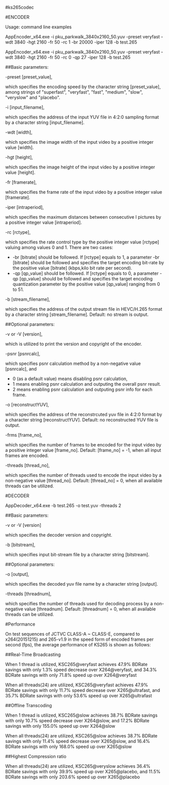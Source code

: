 #ks265codec

#ENCODER

Usage: command line examples

AppEncoder_x64.exe -i pku_parkwalk_3840x2160_50.yuv -preset veryfast -wdt 3840 -hgt 2160 -fr 50 -rc 1 -br 20000 -iper 128 -b test.265

AppEncoder_x64.exe -i pku_parkwalk_3840x2160_50.yuv -preset veryfast -wdt 3840 -hgt 2160 -fr 50 -rc 0 -qp 27 -iper 128 -b test.265
 
##Basic parameters:

-preset [preset_value], 

which specifies the encoding speed by the character string [preset_value], among strings of "superfast", "veryfast", "fast", "medium", "slow", "veryslow" and "placebo".

-i [input_filename], 

which specifies the address of the input YUV file in 4:2:0 sampling format by a character string [input_filename].

-wdt [width], 

which specifies the image width of the input video by a positive integer value [width]. 

-hgt [height], 

which specifies the image height of the input video by a positive integer value [height].

-fr [framerate], 

which specifies the frame rate of the input video by a positive integer value [framerate].

-iper [intraperiod], 

which specifies the maximum distances between consecutive I pictures by a positive integer value [intraperiod].

-rc [rctype], 

which specifies the rate control type by the positive integer value [rctype] valuing among values 0 and 1. There are two cases:
* -br [bitrate] should be followed. If [rctype] equals to 1, a parameter -br [bitrate] should be followed and specifies the target encoding bit-rate by the positive value [bitrate] (kbps,kilo bit rate per second). 
* -qp [qp_value] should be followed. If [rctype] equals to 0, a parameter -qp [qp_value] should be followed and specifies the target encoding quantization parameter by the positive value [qp_value] ranging from 0 to 51. 

-b [stream_filename], 

which specifies the address of the output stream file in HEVC/H.265 format by a character string [stream_filename]. Default: no stream is output.


##Optional parameters:

-v or -V [version],

which is utilized to print the version and copyright of the encoder.

-psnr [psnrcalc],

which specifies psnr calculation method by a non-negative value [psnrcalc], and
* 0 (as a default value) means disabling psnr calculation,
* 1 means enabling psnr calculation and outputing the overall psnr result. 
* 2 means enabling psnr calculation and outputing psnr info for each frame.

-o [reconstructYUV], 

which specifies the address of the reconstrcuted yuv file in 4:2:0 format by a character string [reconstructYUV]. Default: no reconstructed YUV file is output.

-frms [frame_no], 

which specifies the number of frames to be encoded for the input video by a positive integer value [frame_no]. Default: [frame_no] = -1, when all input frames are encoded.

-threads [thread_no], 

which specifies the number of threads used to encode the input video by a non-negative value [thread_no]. Default: [thread_no] = 0, when all available threads can be utilized.

#DECODER

AppDecoder_x64.exe -b test.265 -o test.yuv -threads 2

##Basic parameters:

-v or -V [version]

which specifies the decoder version and copyright.

-b [bitstream],

which specifies input bit-stream file by a character string [bitstream].


##Optional parameters:

-o [output],

which specifies the decoded yuv file name by a character string [output].

-threads [threadnum],

which specifies the number of threads used for decoding process by a non-negative value [threadnum]. Default: [threadnum] = 0, when all available threads can be utilized.


#Performance

On test sequences of JCTVC CLASS-A ~ CLASS-E, compared to x264(20151215) and 265-v1.9 in the speed form of encoded frames per second (fps), the average performance of KS265 is shown as follows:


##Real-Time Broadcasting

When 1 thread is utilized, KSC265@veryfast achieves 47.9% BDRate savings with only 1.3% speed decrease over X264@veryfast, and 34.3% BDRate savings with only 71.8% speed up over X264@veryfast

When all threads(24) are utilized, KSC265@veryfast achieves 47.9% BDRate savings with only 11.7% speed decrease over X265@ultrafast, and 35.7% BDRate savings with only 53.6% speed up over X265@ultrafast


##Offline Transcoding

When 1 thread is utilized, KSC265@slow achieves 38.7% BDRate savings with only 10.7% speed decrease over X264@slow, and 17.2% BDRate savings with only 155.0% speed up over X264@slow

When all threads(24) are utilized, KSC265@slow achieves 38.7% BDRate savings with only 11.4% speed decrease over X265@slow, and 16.4% BDRate savings with only 168.0% speed up over X265@slow


##Highest Compression ratio

When all threads(24) are utilized, KSC265@veryslow achieves 36.4% BDRate savings with only 39.9% speed up over X265@placebo, and 11.5% BDRate savings with only 203.6% speed up over X265@placebo
